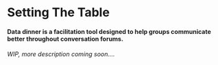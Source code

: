 # Setting The Table

#### Data dinner is a facilitation tool designed to help groups communicate better throughout conversation forums.  

###### WIP, more description coming soon....
